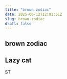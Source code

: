 ```yaml
---
title: "brown zodiac"
date: 2025-06-12T12:01:51Z
slug: brown-zodiac
draft: false
---
```


## brown zodiac

## Lazy cat

ST